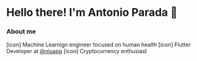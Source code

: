 # Hello there! I'm Antonio Parada 👋

### About me
[icon] Machine Learnign engineer focused on human health
[icon] Flutter Developer at [@niuapp](https://www.niuapp.io/sv)
[icon] Cryptocurrency enthusiast
